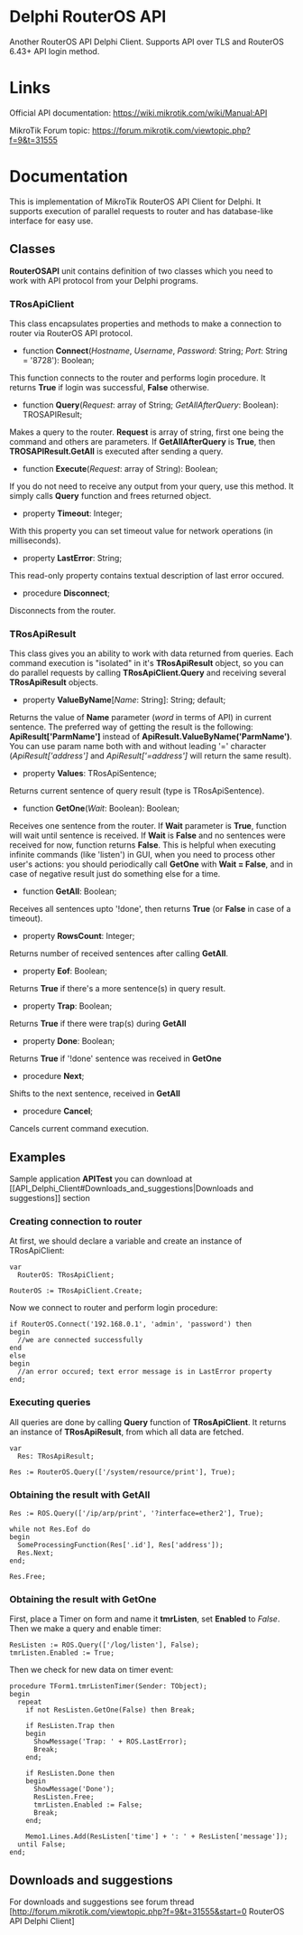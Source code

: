 # Delphi RouterOS API
Another RouterOS API Delphi Client. Supports API over TLS and RouterOS 6.43+ API login method.

# Links
Official API documentation: https://wiki.mikrotik.com/wiki/Manual:API

MikroTik Forum topic: https://forum.mikrotik.com/viewtopic.php?f=9&t=31555

# Documentation
This is implementation of MikroTik RouterOS API Client for Delphi. It supports execution of parallel requests to router and has database-like interface for easy use.

## Classes

**RouterOSAPI** unit contains definition of two classes which you need to work with API protocol from your Delphi programs.

### TRosApiClient

This class encapsulates properties and methods to make a connection to router via RouterOS API protocol.


* function **Connect**(*Hostname*, *Username*, *Password*: String; *Port*: String = '8728'): Boolean;

This function connects to the router and performs login procedure. It returns **True** if login was successful, **False** otherwise.

* function **Query**(*Request*: array of String; *GetAllAfterQuery*: Boolean): TROSAPIResult;

Makes a query to the router. **Request** is array of string, first one being the command and others are parameters. If **GetAllAfterQuery** is **True**, then **TROSAPIResult.GetAll** is executed after sending a query.

* function **Execute**(*Request*: array of String): Boolean;

If you do not need to receive any output from your query, use this method. It simply calls **Query** function and frees returned object.

* property **Timeout**: Integer;

With this property you can set timeout value for network operations (in milliseconds).

* property **LastError**: String;

This read-only property contains textual description of last error occured.

* procedure **Disconnect**;

Disconnects from the router.

### TRosApiResult

This class gives you an ability to work with data returned from queries. Each command execution is "isolated" in it's **TRosApiResult** object, so you can do parallel requests by calling **TRosApiClient.Query** and receiving several **TRosApiResult** objects.

* property **ValueByName**[*Name*: String]: String; default;

Returns the value of **Name** parameter (*word* in terms of API) in current sentence. The preferred way of getting the result is the following: **ApiResult['ParmName']** instead of **ApiResult.ValueByName('ParmName')**. You can use param name both with and without leading '=' character (*ApiResult['address']* and *ApiResult['=address']* will return the same result).

* property **Values**: TRosApiSentence;

Returns current sentence of query result (type is TRosApiSentence).

* function **GetOne**(*Wait*: Boolean): Boolean;

Receives one sentence from the router. If **Wait** parameter is **True**, function will wait until sentence is received. If **Wait** is **False** and no sentences were received for now, function returns **False**. This is helpful when executing infinite commands (like 'listen') in GUI, when you need to process other user's actions: you should periodically call **GetOne** with **Wait = False**, and in case of negative result just do something else for a time.

* function **GetAll**: Boolean;

Receives all sentences upto '!done', then returns **True** (or **False** in case of a timeout).

* property **RowsCount**: Integer;

Returns number of received sentences after calling **GetAll**.

* property **Eof**: Boolean;

Returns **True** if there's a more sentence(s) in query result.

* property **Trap**: Boolean;

Returns **True** if there were trap(s) during **GetAll**

* property **Done**: Boolean;

Returns **True** if '!done' sentence was received in **GetOne**

* procedure **Next**;

Shifts to the next sentence, received in **GetAll**

* procedure **Cancel**;

Cancels current command execution.

## Examples

Sample application **APITest** you can download at [[API_Delphi_Client#Downloads_and_suggestions|Downloads and suggestions]] section

### Creating connection to router

At first, we should declare a variable and create an instance of TRosApiClient:

```delphi
var
  RouterOS: TRosApiClient;

RouterOS := TRosApiClient.Create;
```

Now we connect to router and perform login procedure:

```delphi
if RouterOS.Connect('192.168.0.1', 'admin', 'password') then
begin
  //we are connected successfully
end
else
begin
  //an error occured; text error message is in LastError property
end;
```

### Executing queries

All queries are done by calling **Query** function of **TRosApiClient**. It returns an instance of **TRosApiResult**, from which all data are fetched.

```delphi
var
  Res: TRosApiResult;

Res := RouterOS.Query(['/system/resource/print'], True);
```

### Obtaining the result with GetAll

```delphi
Res := ROS.Query(['/ip/arp/print', '?interface=ether2'], True);

while not Res.Eof do
begin
  SomeProcessingFunction(Res['.id'], Res['address']);
  Res.Next;
end;

Res.Free;
```

### Obtaining the result with GetOne

First, place a Timer on form and name it **tmrListen**, set **Enabled** to *False*. Then we make a query and enable timer:

```delphi
ResListen := ROS.Query(['/log/listen'], False);
tmrListen.Enabled := True;
```

Then we check for new data on timer event:

```delphi
procedure TForm1.tmrListenTimer(Sender: TObject);
begin
  repeat
    if not ResListen.GetOne(False) then Break;
    
    if ResListen.Trap then
    begin
      ShowMessage('Trap: ' + ROS.LastError);
      Break;
    end;
    
    if ResListen.Done then
    begin
      ShowMessage('Done');
      ResListen.Free;
      tmrListen.Enabled := False;
      Break;
    end;

    Memo1.Lines.Add(ResListen['time'] + ': ' + ResListen['message']);
  until False;
end;
```

## Downloads and suggestions

For downloads and suggestions see forum thread [http://forum.mikrotik.com/viewtopic.php?f=9&t=31555&start=0 RouterOS API Delphi Client]
